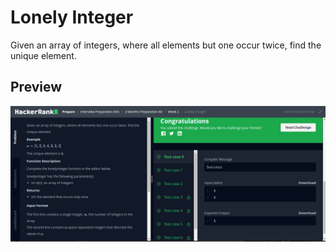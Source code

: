 # Lonely Integer
Given an array of integers, where all elements but one occur twice, find the unique element.
## Preview
![lonely](assets/image/lonely.png)